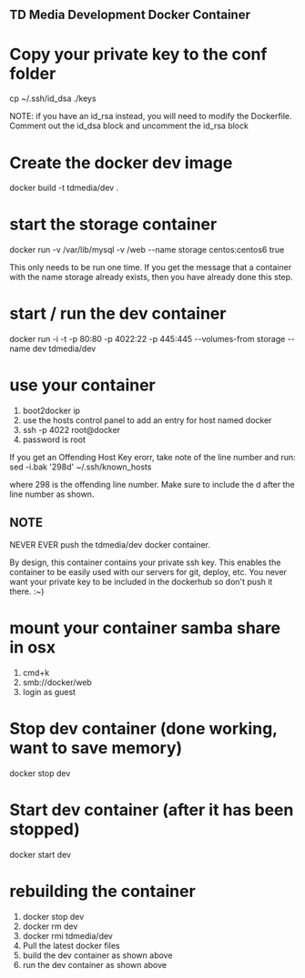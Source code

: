 ## TD Media Development Docker Container

# Copy  your private key to the conf folder
cp ~/.ssh/id_dsa ./keys

NOTE: if you have an id_rsa instead, you will need to modify the Dockerfile. Comment out the id_dsa block and uncomment the id_rsa block

# Create the docker dev image
docker build -t tdmedia/dev .

# start the storage container
docker run -v /var/lib/mysql -v /web --name storage centos:centos6 true

This only needs to be run one time. If you get the message that a container with the name storage already exists, then you have already done this step.

# start / run the dev container
docker run -i -t -p 80:80 -p 4022:22 -p 445:445 --volumes-from storage --name dev tdmedia/dev

# use your container
1. boot2docker ip
2. use the hosts control panel to add an entry for host named docker
3. ssh -p 4022 root@docker
4. password is root

If you get an Offending Host Key erorr, take note of the line number and run:
sed -i.bak '298d' ~/.ssh/known_hosts

where 298 is the offending line number. Make sure to include the d after the line number as shown.

## NOTE
NEVER EVER push the tdmedia/dev docker container.

By design, this container contains your private ssh key. This enables the container to be easily used with our servers for git, deploy, etc. You never want your private key to be included in the dockerhub so don't push it there. :~)

# mount your container samba share in osx
1. cmd+k
2. smb://docker/web
3. login as guest

# Stop dev container (done working, want to save memory)
docker stop dev

# Start dev container (after it has been stopped)
docker start dev

# rebuilding the container
1. docker stop dev
2. docker rm dev
2. docker rmi tdmedia/dev
3. Pull the latest docker files
4. build the dev container as shown above
5. run the dev container as shown above
